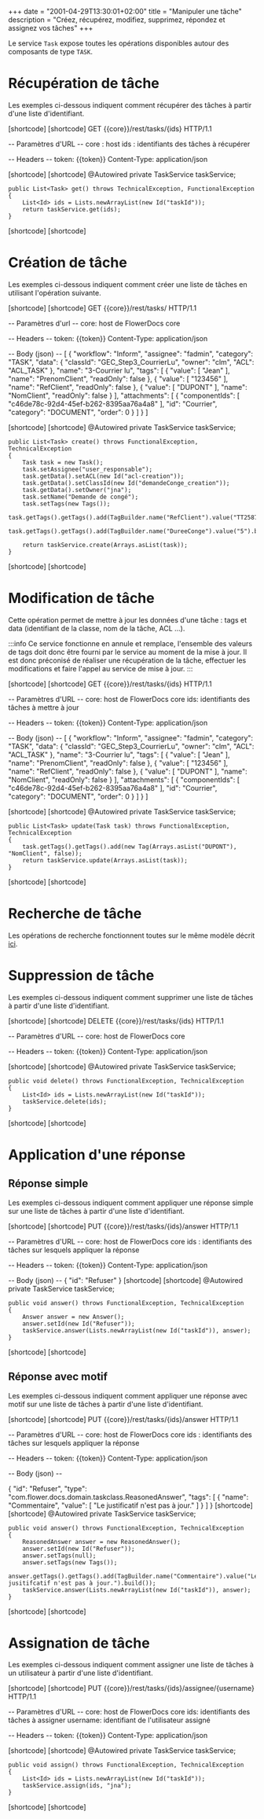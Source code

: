 +++
date = "2001-04-29T13:30:01+02:00"
title = "Manipuler une tâche"
description = "Créez, récupérez, modifiez, supprimez, répondez et assignez vos tâches"
+++

Le service `Task` expose toutes les opérations disponibles autour des composants de type `TASK`.

# Récupération de tâche

Les exemples ci-dessous indiquent comment récupérer des tâches à partir d'une liste d'identifiant.

[shortcode]
[shortcode]
GET {{core}}/rest/tasks/{ids} HTTP/1.1

-- Paramètres d'URL --
core : host
ids : identifiants des tâches à récupérer

-- Headers --
token: {{token}}
Content-Type: application/json

[shortcode]
[shortcode]
	@Autowired
    private TaskService taskService;

    public List<Task> get() throws TechnicalException, FunctionalException
    {
        List<Id> ids = Lists.newArrayList(new Id("taskId"));
        return taskService.get(ids);
    }
[shortcode]
[shortcode]

# Création de tâche

Les exemples ci-dessous indiquent comment créer une liste de tâches en utilisant l'opération suivante.

[shortcode]
[shortcode]
GET {{core}}/rest/tasks/ HTTP/1.1

-- Paramètres d'url --
core: host de FlowerDocs core

-- Headers --
token: {{token}}
Content-Type: application/json

-- Body (json) --
[
  {
	"workflow": "Inform",
    "assignee": "fadmin",
    "category": "TASK",
    "data": {
		"classId": "GEC_Step3_CourrierLu",
		"owner": "clm",
		"ACL": "ACL_TASK"
    },
	"name": "3-Courrier lu",
    "tags": [
		{
			"value": [
				"Jean"
			],
			"name": "PrenomClient",
			"readOnly": false
		},
		{
			"value": [
				"123456"
			],
			"name": "RefClient",
			"readOnly": false
		},
		{
			"value": [
				"DUPONT"
			],
			"name": "NomClient",
			"readOnly": false
		}
    ],
    "attachments": [
		{
			"componentIds": [
				"c46de78c-92d4-45ef-b262-8395aa76a4a8"
			],
			"id": "Courrier",
			"category": "DOCUMENT",
			"order": 0
		}
	]
  }
]

[shortcode]
[shortcode]
	@Autowired
    private TaskService taskService;

    public List<Task> create() throws FunctionalException, TechnicalException
    {
        Task task = new Task();
        task.setAssignee("user_responsable");
        task.getData().setACL(new Id("acl-creation"));
        task.getData().setClassId(new Id("demandeConge_creation"));
        task.getData().setOwner("jna");
        task.setName("Demande de congé");
        task.setTags(new Tags());
        task.getTags().getTags().add(TagBuilder.name("RefClient").value("TT2587496").build());
        task.getTags().getTags().add(TagBuilder.name("DureeConge").value("5").build());

        return taskService.create(Arrays.asList(task));
    }
[shortcode]
[shortcode]

# Modification de tâche

Cette opération permet de mettre à jour les données d'une tâche : tags et data (identifiant de la classe, nom de la tâche, ACL ...).

:::info
Ce service fonctionne en annule et remplace, l'ensemble des valeurs de tags doit donc être fourni par le service au moment de la mise à jour. Il est donc préconisé de réaliser une récupération de la tâche, effectuer les modifications et faire l'appel au service de mise à jour.
:::

[shortcode]
[shortcode]
GET {{core}}/rest/tasks/{ids} HTTP/1.1

-- Paramètres d'URL --
core: host de FlowerDocs core
ids: identifiants des tâches à mettre à jour

-- Headers --
token: {{token}}
Content-Type: application/json

-- Body (json) --
[
  {
	"workflow": "Inform",
    "assignee": "fadmin",
    "category": "TASK",
    "data": {
		"classId": "GEC_Step3_CourrierLu",
		"owner": "clm",
		"ACL": "ACL_TASK"
    },
    "name": "3-Courrier lu",
    "tags": [
		{
			"value": [
				"Jean"
			],
			"name": "PrenomClient",
			"readOnly": false
		},
		{
			"value": [
				"123456"
			],
			"name": "RefClient",
			"readOnly": false
		},
		{
			"value": [
				"DUPONT"
			],
			"name": "NomClient",
			"readOnly": false
		}
    ],
    "attachments": [
		{
			"componentIds": [
				"c46de78c-92d4-45ef-b262-8395aa76a4a8"
			],
			"id": "Courrier",
			"category": "DOCUMENT",
			"order": 0
		}
	]
  }
]

[shortcode]
[shortcode]
	@Autowired
    private TaskService taskService;

    public List<Task> update(Task task) throws FunctionalException, TechnicalException
    {
        task.getTags().getTags().add(new Tag(Arrays.asList("DUPONT"), "NomClient", false));
        return taskService.update(Arrays.asList(task));
    }
[shortcode]
[shortcode]

# Recherche de tâche

Les opérations de recherche fonctionnent toutes sur le même modèle décrit [ici](broken-link.md).

# Suppression de tâche

Les exemples ci-dessous indiquent comment supprimer une liste de tâches à partir d'une liste d'identifiant.

[shortcode]
[shortcode]
DELETE {{core}}/rest/tasks/{ids} HTTP/1.1

-- Paramètres d'URL --
core: host de FlowerDocs core

-- Headers --
token: {{token}}
Content-Type: application/json

[shortcode]
[shortcode]
	@Autowired
    private TaskService taskService;

    public void delete() throws FunctionalException, TechnicalException
    {
        List<Id> ids = Lists.newArrayList(new Id("taskId"));
        taskService.delete(ids);
    }
[shortcode]
[shortcode]

# Application d'une réponse

## Réponse simple
Les exemples ci-dessous indiquent comment appliquer une réponse simple sur une liste de tâches à partir d'une liste d'identifiant.

[shortcode]
[shortcode]
PUT {{core}}/rest/tasks/{ids}/answer HTTP/1.1

-- Paramètres d'URL --
core: host de FlowerDocs core
ids : identifiants des tâches sur lesquels appliquer la réponse

-- Headers --
token: {{token}}
Content-Type: application/json

-- Body (json) --
{
  "id": "Refuser"
}
[shortcode]
[shortcode]
	@Autowired
    private TaskService taskService;

    public void answer() throws FunctionalException, TechnicalException
    {
        Answer answer = new Answer();
        answer.setId(new Id("Refuser"));
        taskService.answer(Lists.newArrayList(new Id("taskId")), answer);
    }
[shortcode]
[shortcode]


## Réponse avec motif
Les exemples ci-dessous indiquent comment appliquer une réponse avec motif sur une liste de tâches à partir d'une liste d'identifiant.  

[shortcode]
[shortcode]
PUT {{core}}/rest/tasks/{ids}/answer HTTP/1.1

-- Paramètres d'URL --
core: host de FlowerDocs core
ids : identifiants des tâches sur lesquels appliquer la réponse

-- Headers --
token: {{token}}
Content-Type: application/json

-- Body (json) --

{
  "id": "Refuser",
   "type": "com.flower.docs.domain.taskclass.ReasonedAnswer",
   "tags": [
      {
        "name": "Commentaire",
        "value": [
          "Le justificatif n'est pas à jour."
        ]
      }
    ]
}
[shortcode]
[shortcode]
	@Autowired
    private TaskService taskService;

    public void answer() throws FunctionalException, TechnicalException
    {
        ReasonedAnswer answer = new ReasonedAnswer();
        answer.setId(new Id("Refuser"));
        answer.setTags(null);
        answer.setTags(new Tags());
        answer.getTags().getTags().add(TagBuilder.name("Commentaire").value("Le jusitifcatif n'est pas à jour.").build());
        taskService.answer(Lists.newArrayList(new Id("taskId")), answer);
    }
[shortcode]
[shortcode]

# Assignation de tâche

Les exemples ci-dessous indiquent comment assigner une liste de tâches à un utilisateur à partir d'une liste d'identifiant.

[shortcode]
[shortcode]
PUT {{core}}/rest/tasks/{ids}/assignee/{username} HTTP/1.1

-- Paramètres d'URL --
core: host de FlowerDocs core
ids: identifiants des tâches à assigner
username: identifiant de l'utilisateur assigné

-- Headers --
token: {{token}}
Content-Type: application/json

[shortcode]
[shortcode]
	@Autowired
    private TaskService taskService;

    public void assign() throws FunctionalException, TechnicalException
    {
        List<Id> ids = Lists.newArrayList(new Id("taskId"));
        taskService.assign(ids, "jna");
    }
[shortcode]
[shortcode]
